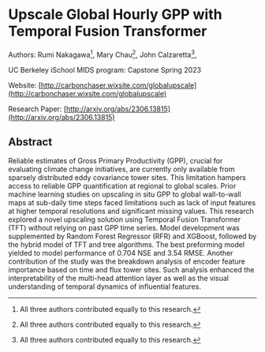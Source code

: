 # Upscale Global Hourly GPP with Temporal Fusion Transformer

Authors: Rumi Nakagawa[^*], Mary Chau[^*], John Calzaretta[^*], 

UC Berkeley iSchool MIDS program: Capstone Spring 2023

Website: [http://carbonchaser.wixsite.com/globalupscale](http://carbonchaser.wixsite.com/globalupscale)

Research Paper: [http://arxiv.org/abs/2306.13815](http://arxiv.org/abs/2306.13815)

## Abstract
Reliable estimates of Gross Primary Productivity (GPP), crucial for evaluating climate change initiatives, are currently only available from sparsely distributed eddy covariance tower sites. This limitation hampers access to reliable GPP quantification at regional to global scales. Prior machine learning studies on upscaling in situ GPP to global wall-to-wall maps at sub-daily time steps faced limitations such as lack of input features at higher temporal resolutions and significant missing values. This research explored a novel upscaling solution using Temporal Fusion Transformer (TFT) without relying on past GPP time series. Model development was supplemented by Random Forest Regressor (RFR) and XGBoost, followed by the hybrid model of TFT and tree algorithms. The best preforming model yielded to model performance of 0.704 NSE and 3.54 RMSE. Another contribution of the study was the breakdown analysis of encoder feature importance based on time and flux tower sites. Such analysis enhanced the interpretability of the multi-head attention layer as well as the visual understanding of temporal dynamics of influential features.

[^*]: All three authors contributed equally to this research.
